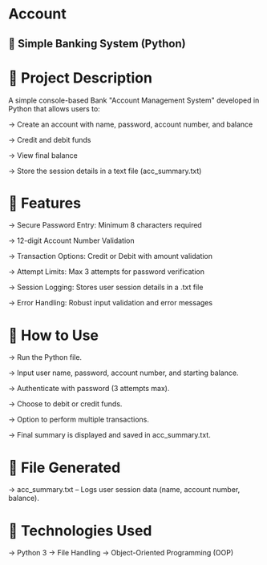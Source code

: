 # Account

## 🏦 Simple Banking System (Python)

# 📌 Project Description

A simple console-based Bank "Account Management System" developed in Python that allows users to:

-> Create an account with name, password, account number, and balance

-> Credit and debit funds

-> View final balance

-> Store the session details in a text file (acc_summary.txt)

# 🔑 Features
-> Secure Password Entry: Minimum 8 characters required

-> 12-digit Account Number Validation

-> Transaction Options: Credit or Debit with amount validation

-> Attempt Limits: Max 3 attempts for password verification

-> Session Logging: Stores user session details in a .txt file

-> Error Handling: Robust input validation and error messages

# 🧾 How to Use

-> Run the Python file.

-> Input user name, password, account number, and starting balance.

-> Authenticate with password (3 attempts max).

-> Choose to debit or credit funds.

-> Option to perform multiple transactions.

-> Final summary is displayed and saved in acc_summary.txt.

# 💾 File Generated

-> acc_summary.txt – Logs user session data (name, account number, balance).

# 🔧 Technologies Used

-> Python 3
-> File Handling
-> Object-Oriented Programming (OOP)